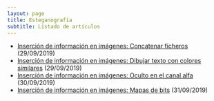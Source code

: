 ```yaml
---
layout: page
title: Esteganografía
subtitle: Listado de artículos
---
```




- [Inserción de información en imágenes: Concatenar ficheros](/stego/images/embed/es/concat) (29/09/2019)
- [Inserción de información en imágenes: Dibujar texto con colores similares](/stego/images/embed/es/dibujar-texto) (29/09/2019)
- [Inserción de información en imágenes: Oculto en el canal alfa](/stego/images/embed/es/canal-alfa) (30/09/2019)
- [Inserción de información en imágenes: Mapas de bits](/stego/images/embed/es/mapas-de-bits) (31/09/2019)





